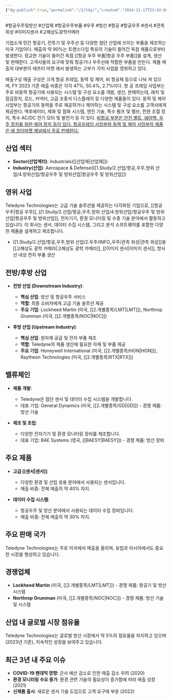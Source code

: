 ```yaml
---
{"dg-publish":true,"permalink":"/2/tdy/","created":"2024-11-17T23:42:04.507+09:00","updated":"2025-07-29T21:37:05.259+09:00"}
---
```


#항공우주및방산 #산업재 #항공우주부품 #우주 #방산 #항공 #항공우주 #센서 #관측위성 #이미지센서 #고해상도광학카메라

기업소개 
민간 항공기, 전투기 및 우주선 등 다양한 첨단 산업에 쓰이는 부품을 제조하는 미국 기업이다. 매출의 약 90%는 트랜스다임 특유의 기술이 들어간 독점 제품으로부터 발생한다. 정교한 기술이 들어간 독점 [[항공 우주 부품\|항공 우주 부품]]을 설계, 생산 및 판매한다. 고객사들의 요구에 맞춰 항공기나 우주선에 적합한 부품을 만든다. 제품 매출의 대부분이 애프터 마켓 에서 발생하는 고부가 가치 사업을 영위하고 있다. 

매출구성 
매출 구성은 크게 항공 프레임, 동력 및 제어, 비 항공체 등으로 나눠 져 있으며, FY 2023 기준 매출 비중은 각각 47%, 50.4%, 2.7%이다. 항 공 프레임 사업부는 주로 비동력 항공기에 사용되는 시스템 및 구성 요소를 개발, 생산, 판매하는데, 래치 및 잠금장치, 로드, 커넥터, 고급 조종석 디스플레이 등 다양한 제품들이 있다. 동력 및 제어 사업부는 항공기의 동력을 주로 제공하거나 제어하는 시스템 및 구성 요소를 고객사에게 제공한다. 액추에이터, 제화 및 점화 시스템, 엔진 기술, 특수 펌프 및 밸브, 전원 조절 장치, 특수 AC/DC 전기 모터 및 발전기 등 이 있다. [비항공 부문은 안전 벨트, 에어백, 우주 장치를 위한 제어 장치 등이 있다. 항공프레임 사업부와 동력 및 제어 사업부의 제품은 애 프터마켓 채널에서 주로 판매된다.](★%201.29_구조적%20변화에%20주목할%20미국%20우주%20항공%20및%20방산.pdf#page=48&selection=299,0,679,1&color=yellow)

## 산업 섹터

- **Sector(산업섹터)**: Industrials([[산업재\|산업재]])
- **Industry(산업)**: Aerospace & Defense([[1.Study/2.산업/항공,우주,방위 산업/4.방위산업/항공우주 및 방위산업\|항공우주 및 방위산업]])

## 영위 사업

Teledyne Technologies는 고급 기술 솔루션을 제공하는 다각화된 기업으로, [[항공 우주\|항공 우주]], [[1.Study/2.산업/항공,우주,방위 산업/4.방위산업/항공우주 및 방위산업\|항공우주 및 방위산업]], 전자기기, 환경 모니터링 및 수중 기술 분야에서 활동하고 있습니다. 이 회사는 센서, 데이터 수집 시스템, 그리고 분석 소프트웨어를 포함한 다양한 제품을 설계하고 제조합니다.

- [[1.Study/2.산업/항공,우주,방위 산업/2.우주/INFO_우주/관측 위성\|관측 위성]]용 [[고해상도 광학 카메라\|고해상도 광학 카메라]], [[이미지 센서\|이미지 센서]], 방사선 내성 전자 부품 생산

## 전방/후방 산업

- **전방 산업 (Downstream Industry)**:
    
    - **핵심 산업**: 방산 및 항공우주 서비스
    - **역할**: 최종 소비자에게 고급 기술 솔루션 제공
    - **주요 기업**: Lockheed Martin (미국, [[2.개별종목/LMT\|LMT]]), Northrop Grumman (미국, [[2.개별종목/NOC\|NOC]])
    
- **후방 산업 (Upstream Industry)**:
    
    - **핵심 산업**: 원자재 공급 및 전자 부품 제조
    - **역할**: Teledyne의 제품 생산에 필요한 자재 및 부품 제공
    - **주요 기업**: Honeywell International (미국, [[2.개별종목/HON\|HON]]), Raytheon Technologies (미국, [[2.개별종목/RTX\|RTX]])
    

## 밸류체인

- **제품 개발**:
    
    - Teledyne은 첨단 센서 및 데이터 수집 시스템을 개발합니다.
    - 대표 기업: General Dynamics (미국, [[2.개별종목/GD\|GD]]) - 경쟁 제품: 방산 기술
    
- **제조 및 조립**:
    
    - 다양한 전자기기 및 환경 모니터링 장비를 제조합니다.
    - 대표 기업: BAE Systems (영국, [[BAESY\|BAESY]]) - 경쟁 제품: 방산 장비
    

## 주요 제품

- **고급 [[센서\|센서]]**:
    
    - 다양한 환경 및 산업 응용 분야에서 사용되는 센서입니다.
    - 매출 비중: 전체 매출의 약 40% 차지.
    
- **데이터 수집 시스템**:
    
    - 항공우주 및 방산 분야에서 사용되는 데이터 수집 장비입니다.
    - 매출 비중: 전체 매출의 약 30% 차지.
    

## 주요 판매 국가

Teledyne Technologies는 주로 미국에서 매출을 올리며, 유럽과 아시아에서도 중요한 시장을 형성하고 있습니다.

## 경쟁업체

- **Lockheed Martin** (미국, [[2.개별종목/LMT\|LMT]]) - 경쟁 제품: 항공기 및 방산 시스템
- **Northrop Grumman** (미국, [[2.개별종목/NOC\|NOC]]) - 경쟁 제품: 방산 기술 및 시스템

## 산업 내 글로벌 시장 점유율

Teledyne Technologies는 글로벌 방산 시장에서 약 5%의 점유율을 차지하고 있으며(2023년 기준), 지속적인 성장을 보여주고 있습니다.

## 최근 3년 내 주요 이슈

- **COVID-19 팬데믹 영향**: 군사 예산 감소로 인한 매출 감소 우려 (2020)
- **환경 모니터링 수요 증가**: 환경 관련 기술의 필요성이 증가함에 따라 매출 성장 (2021)
- **신제품 출시**: 새로운 센서 기술 도입으로 고객 요구에 부응 (2022)